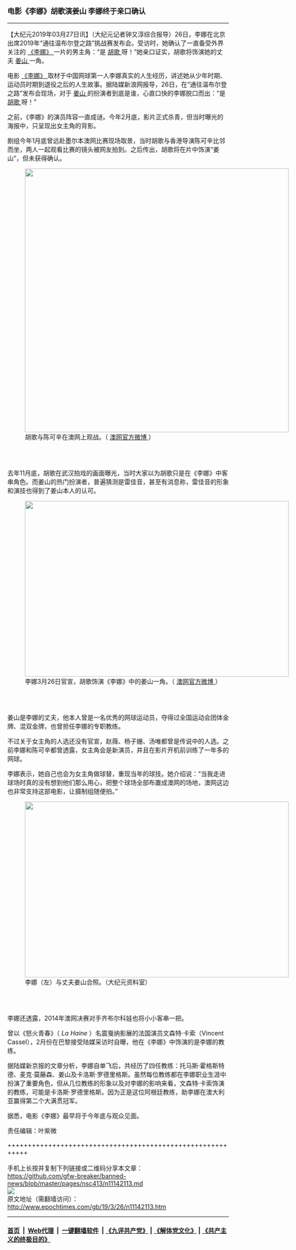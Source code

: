 ### 电影《李娜》胡歌演姜山 李娜终于亲口确认
------------------------

<p>
 【大纪元2019年03月27日讯】（大纪元记者钟又淳综合报导）26日，李娜在北京出席2019年“通往温布尔登之路”挑战赛发布会。受访时，她确认了一直备受外界关注的
 <a href="http://www.epochtimes.com/gb/tag/%E3%80%8A%E6%9D%8E%E5%A8%9C%E3%80%8B.html">
  《李娜》
 </a>
 一片的男主角：“是
 <a href="http://www.epochtimes.com/gb/tag/%E8%83%A1%E6%AD%8C.html">
  胡歌
 </a>
 呀！”她亲口证实，胡歌将饰演她的丈夫
 <a href="http://www.epochtimes.com/gb/tag/%E5%A7%9C%E5%B1%B1.html">
  姜山
 </a>
 一角。
</p>
<p>
 电影
 <a href="http://www.epochtimes.com/gb/tag/%E3%80%8A%E6%9D%8E%E5%A8%9C%E3%80%8B.html">
  《李娜》
 </a>
 取材于中国网球第一人李娜真实的人生经历，讲述她从少年时期、运动员时期到退役之后的人生故事。据陆媒新浪网报导，26日，在“通往温布尔登之路”发布会现场，对于
 <a href="http://www.epochtimes.com/gb/tag/%E5%A7%9C%E5%B1%B1.html">
  姜山
 </a>
 的扮演者到底是谁，心直口快的李娜脱口而出：“是
 <a href="http://www.epochtimes.com/gb/tag/%E8%83%A1%E6%AD%8C.html">
  胡歌
 </a>
 呀！”
</p>
<p>
 之前，《李娜》的演员阵容一直成谜。今年2月底，影片正式杀青，但当时曝光的海报中，只呈现出女主角的背影。
</p>
<p>
 剧组今年1月底曾远赴墨尔本澳网比赛现场取景，当时胡歌与香港导演陈可辛比邻而坐，两人一起观看比赛的镜头被网友拍到。之后传出，胡歌将在片中饰演“姜山”，但未获得确认。
</p>
<figure class="wp-caption aligncenter" id="attachment_11008918" style="width: 600px">
 <img alt="" class="wp-image-11008918 size-large" height="600" src="http://i.epochtimes.com/assets/uploads/2019/01/huge-600x600.jpg" width="600"/>
 <br/><figcaption class="wp-caption-text">
  胡歌与陈可辛在澳网上观战。（
  <a href="https://www.weibo.com/australianopenchina?is_hot=1#_rnd1553644838296" rel="noopener noreferrer" target="_blank">
   澳网官方微博
  </a>
  ）
 </figcaption><br/>
</figure><br/>
<p>
 去年11月底，胡歌在武汉拍戏的画面曝光，当时大家以为胡歌只是在《李娜》中客串角色。而姜山的热门扮演者，普遍猜测是雷佳音，甚至有消息称，雷佳音的形象和演技也得到了姜山本人的认可。
</p>
<figure class="wp-caption aligncenter" id="attachment_11142221" style="width: 600px">
 <img alt="" class="size-large wp-image-11142221" height="400" src="http://i.epochtimes.com/assets/uploads/2019/03/huge-600x400.jpg" width="600"/>
 <br/><figcaption class="wp-caption-text">
  李娜3月26日官宣，胡歌饰演《李娜》中的姜山一角。（
  <a href="https://www.weibo.com/australianopenchina?is_hot=1#_rnd1553644838296" rel="noopener noreferrer" target="_blank">
   澳网官方微博
  </a>
  ）
 </figcaption><br/>
</figure><br/>
<p>
 姜山是李娜的丈夫，他本人曾是一名优秀的网球运动员，夺得过全国运动会团体金牌、混双金牌，也曾担任李娜的专职教练。
</p>
<p>
 不过关于女主角的人选还没有官宣，赵薇、杨子姗、汤唯都曾是传说中的人选。之前李娜和陈可辛都曾透露，女主角会是新演员，并且在影片开机前训练了一年多的网球。
</p>
<p>
 李娜表示，她自己也会为女主角做球替，重现当年的球技。她介绍说：“当我走进球场时真的没有想到他们那么用心，把整个球场全部布置成澳网的场地，澳网这边也非常支持这部电影，让摄制组随便拍。”
</p>
<figure class="wp-caption aligncenter" id="attachment_9275851" style="width: 600px">
 <img alt="" class="size-large wp-image-9275851" height="400" src="http://i.epochtimes.com/assets/uploads/2017/06/linan-1-600x400.jpg" width="600"/>
 <br/><figcaption class="wp-caption-text">
  李娜（左）与丈夫姜山合照。（大纪元资料室）
 </figcaption><br/>
</figure><br/>
<p>
 李娜还透露，2014年澳网决赛对手齐布尔科娃也将小小客串一把。
</p>
<p>
 曾以《怒火青春》（
 <em>
  La Haine
 </em>
 ）名震戛纳影展的法国演员文森特·卡索（Vincent Cassel），2月份在巴黎接受陆媒采访时自曝，他在《李娜》中饰演的是李娜的教练。
</p>
<p>
 据陆媒新京报的文章分析，李娜自单飞后，共经历了四任教练：托马斯·霍格斯特德、麦克·莫藤森、姜山及卡洛斯·罗德里格斯。虽然每位教练都在李娜职业生涯中扮演了重要角色，但从几位教练的形象以及对李娜的影响来看，文森特·卡索饰演的教练，可能是卡洛斯·罗德里格斯。因为正是这位阿根廷教练，助李娜在澳大利亚赢得第二个大满贯冠军。
</p>
<p>
 据悉，电影《李娜》最早将于今年底与观众见面。
</p>
<p>
 责任编辑：叶紫微
</p>

+++++++++++++++++++++++++++++++++++++++++++++++++++++++++++<br/><br/>
手机上长按并复制下列链接或二维码分享本文章：<br/>
https://github.com/gfw-breaker/banned-news/blob/master/pages/nsc413/n11142113.md <br/>
<a href='https://github.com/gfw-breaker/banned-news/blob/master/pages/nsc413/n11142113.md'><img src='https://github.com/gfw-breaker/banned-news/blob/master/pages/nsc413/n11142113.md.png'/></a> <br/>
原文地址（需翻墙访问）：http://www.epochtimes.com/gb/19/3/26/n11142113.htm


------------------------
#### [首页](https://github.com/gfw-breaker/banned-news/blob/master/README.md) &nbsp;|&nbsp; [Web代理](https://github.com/labour-camp/helloworld) &nbsp;|&nbsp; [一键翻墙软件](https://github.com/gfw-breaker/nogfw/blob/master/README.md) &nbsp;| [《九评共产党》](https://github.com/gfw-breaker/9ping.md/blob/master/README.md#九评之一评共产党是什么) | [《解体党文化》](https://github.com/gfw-breaker/jtdwh.md/blob/master/README.md) | [《共产主义的终极目的》](https://github.com/gfw-breaker/gczydzjmd.md/blob/master/README.md)

